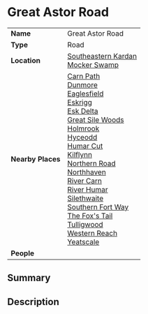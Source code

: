 # Great Astor Road

|||
| --- | --- |
| **Name** | Great Astor Road | place.4
| **Type** | Road |
| **Location** | [Southeastern Kardan](../regions/southeastern-kardan.md)<br>[Mocker Swamp](../topography/swamps-deltas/mocker-swamp.md) |
| **Nearby Places** | [Carn Path](carn-path.md)<br>[Dunmore](../settlements/cities/dunmore.md)<br>[Eaglesfield](../settlements/towns/eaglesfield.md)<br>[Eskrigg](../settlements/cities/eskrigg.md)<br>[Esk Delta](../topography/swamps-deltas/esk-delta.md)<br>[Great Sile Woods](../topography/forests/great-sile-woods.md)<br>[Holmrook](../settlements/towns/holmrook.md)<br>[Hyceodd](../settlements/towns/hyceodd.md)<br>[Humar Cut](humar-cut.md)<br>[Kilflynn](../settlements/towns/kilflynn.md)<br>[Northern Road](northern-road.md)<br>[Northhaven](../settlements/cities/northhaven.md)<br>[River Carn](../topography/rivers-lakes/river-carn.md)<br>[River Humar](../topography/rivers-lakes/river-humar.md)<br>[Silethwaite](../settlements/villages/silethwaite.md)<br>[Southern Fort Way](southern-fort-way.md)<br>[The Fox's Tail](the-foxs-tail.md)<br>[Tulligwood](../topography/forests/tulligwood.md)<br>[Western Reach](western-reach.md)<br>[Yeatscale](../settlements/cities/yeatscale.md) |
| **People** | |

## Summary

## Description
